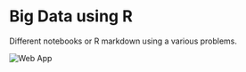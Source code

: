 # Big Data using R

Different notebooks or R markdown using a various problems.

![Web App](https://miro.medium.com/max/800/1*cDO5wuA0NdevLb45zHRvog.jpeg)
